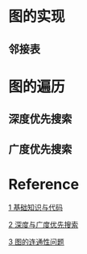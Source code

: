 # 图的实现
## 邻接表

# 图的遍历
## 深度优先搜索

## 广度优先搜索

# Reference
[1 基础知识与代码](https://my.oschina.net/u/3782709/blog/3191704)

[2 深度与广度优先搜索](https://www.cnblogs.com/fzz9/p/8964027.html)

[3 图的连通性问题](https://ivanzz1001.github.io/records/post/data-structure/2018/07/17/ds-graph_part3)
